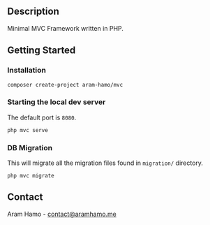 ## Description
Minimal MVC Framework written in PHP.

## Getting Started
### Installation
```
composer create-project aram-hamo/mvc
```
### Starting the local dev server
The default port is ```8080```.
```
php mvc serve
```
### DB Migration
This will migrate all the migration files found in ```migration/``` directory.
```
php mvc migrate
```
## Contact
Aram Hamo - [contact@aramhamo.me](mailto:contact@aramhamo.me)
